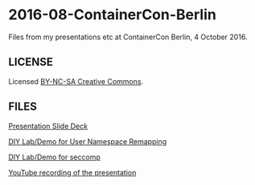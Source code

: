 # 2016-08-ContainerCon-Berlin
Files from my presentations etc at ContainerCon Berlin, 4 October 2016.

LICENSE
-------------

Licensed [BY-NC-SA Creative Commons](http://creativecommons.org/licenses/by-nc-sa/4.0/).

FILES
-------------

[Presentation Slide Deck](placeholder.pdf)

[DIY Lab/Demo for User Namespace Remapping](2016-10-04_pvn_userns_remap_lab_containercon.md)

[DIY Lab/Demo for seccomp](placeholder.md)

[YouTube recording of the presentation](https://youtu.be/placeholder)
